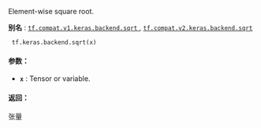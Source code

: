 Element-wise square root.

**别名** : [ `tf.compat.v1.keras.backend.sqrt` ](/api_docs/python/tf/keras/backend/sqrt), [ `tf.compat.v2.keras.backend.sqrt` ](/api_docs/python/tf/keras/backend/sqrt)

```
 tf.keras.backend.sqrt(x) 
```

#### 参数：
- **`x`** : Tensor or variable.


#### 返回：
张量

